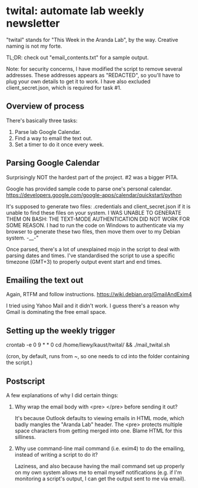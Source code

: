 # twital: automate lab weekly newsletter #

"twital" stands for "This Week in the Aranda Lab", by the way. Creative naming is not my forte.

TL;DR: check out "email_contents.txt" for a sample output.

Note: for security concerns, I have modified the script to remove several addresses. These addresses appears as "REDACTED", so you'll have to plug your own details to get it to work. I have also excluded client_secret.json, which is required for task #1.

## Overview of process ##
There's basically three tasks:

1. Parse lab Google Calendar.
2. Find a way to email the text out.
3. Set a timer to do it once every week.

## Parsing Google Calendar ##
Surprisingly NOT the hardest part of the project. #2 was a bigger PITA.

Google has provided sample code to parse one's personal calendar.
https://developers.google.com/google-apps/calendar/quickstart/python

It's supposed to generate two files: .credentials and client_secret.json if it is unable to find these files on your system. I WAS UNABLE TO GENERATE THEM ON BASH: THE TEXT-MODE AUTHENTICATION DID NOT WORK FOR SOME REASON. I had to run the code on Windows to authenticate via my browser to generate these two files, then move them over to my Debian system. -__-"

Once parsed, there's a lot of unexplained mojo in the script to deal with parsing dates and times. I've standardised the script to use a specific timezone (GMT+3) to properly output event start and end times.

## Emailing the text out ##
Again, RTFM and follow instructions.
https://wiki.debian.org/GmailAndExim4

I tried using Yahoo Mail and it didn't work. I guess there's a reason why Gmail is dominating the free email space.

## Setting up the weekly trigger ##
crontab -e
0 9 * * 0 cd /home/liewy/kaust/twital/ && ./mail_twital.sh

(cron, by default, runs from ~, so one needs to cd into the folder containing the script.)

## Postscript ##
A few explanations of why I did certain things:

1. Why wrap the email body with \<pre\> \</pre\> before sending it out?

	It's because Outlook defaults to viewing emails in HTML mode, which badly mangles the "Aranda Lab" header. The \<pre\> protects multiple space characters from getting merged into one. Blame HTML for this silliness.

2. Why use command-line mail command (i.e. exim4) to do the emailing, instead of writing a script to do it?

	Laziness, and also because having the mail command set up properly on my own system allows me to email myself notifications (e.g. if I'm monitoring a script's output, I can get the output sent to me via email).